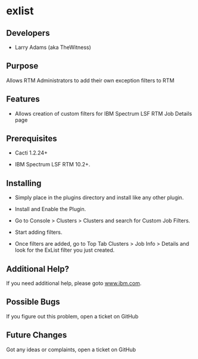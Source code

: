 # exlist

## Developers

* Larry Adams (aka TheWitness)

## Purpose

Allows RTM Administrators to add their own exception filters to RTM

## Features

* Allows creation of custom filters for IBM Spectrum LSF RTM Job Details page

## Prerequisites

* Cacti 1.2.24+

* IBM Spectrum LSF RTM 10.2+.

## Installing

* Simply place in the plugins directory and install like any other plugin.

* Install and Enable the Plugin.

* Go to Console > Clusters > Clusters and search for Custom Job Filters.

* Start adding filters.

* Once filters are added, go to Top Tab Clusters > Job Info > Details and look for the ExList filter you just created.

## Additional Help?

If you need additional help, please goto www.ibm.com.

## Possible Bugs

If you figure out this problem, open a ticket on GitHub

## Future Changes

Got any ideas or complaints, open a ticket on GitHub
